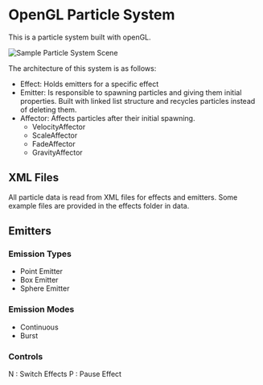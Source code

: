 # OpenGL Particle System

This is a particle system built with openGL.

![Sample Particle System Scene](ParticleSystem.gif)

The architecture of this system is as follows:

* Effect: Holds emitters for a specific effect
* Emitter: Is responsible to spawning particles and giving them initial properties. Built with linked list structure and recycles particles instead of deleting them.
* Affector: Affects particles after their initial spawning.
	* VelocityAffector
	* ScaleAffector
	* FadeAffector
	* GravityAffector

## XML Files

All particle data is read from XML files for effects and emitters. Some example files are provided in the effects folder in data.

## Emitters

### Emission Types

* Point Emitter
* Box Emitter
* Sphere Emitter

### Emission Modes

* Continuous
* Burst

### Controls

N : Switch Effects
P : Pause Effect